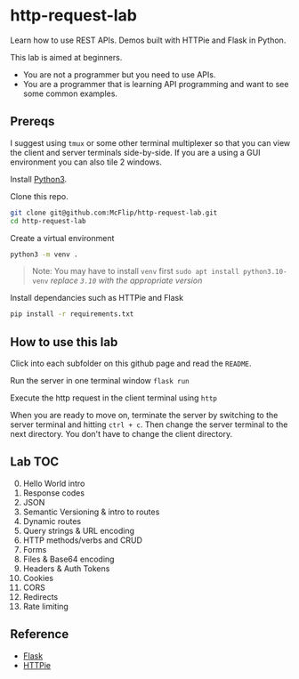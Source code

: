 # http-request-lab

Learn how to use REST APIs. Demos built with HTTPie and Flask in Python.

This lab is aimed at beginners.

- You are not a programmer but you need to use APIs.
- You are a programmer that is learning API programming and
want to see some common examples.

## Prereqs

I suggest using `tmux` or some other terminal multiplexer so that you can view
the client and server terminals side-by-side.
If you are a using a GUI environment you can also tile 2 windows.

Install [Python3](https://www.python.org/downloads/).

Clone this repo.

```bash
git clone git@github.com:McFlip/http-request-lab.git
cd http-request-lab
```

Create a virtual environment

```bash
python3 -m venv .
```

>Note: You may have to install `venv` first `sudo apt install python3.10-venv`
>*replace `3.10` with the appropriate version*

Install dependancies such as HTTPie and Flask

```bash
pip install -r requirements.txt
```

## How to use this lab

Click into each subfolder on this github page and read the `README`.

Run the server in one terminal window `flask run`

Execute the http request in the client terminal using `http`

When you are ready to move on, terminate the server by switching
to the server terminal and hitting `ctrl + c`.
Then change the server terminal to the next directory.
You don't have to change the client directory.

## Lab TOC

0. Hello World intro
1. Response codes
2. JSON
3. Semantic Versioning & intro to routes
4. Dynamic routes
5. Query strings & URL encoding
6. HTTP methods/verbs and CRUD
7. Forms
8. Files & Base64 encoding
9. Headers & Auth Tokens
10. Cookies
11. CORS
12. Redirects
13. Rate limiting

## Reference

- [Flask](https://flask.palletsprojects.com/en/3.0.x/installation/)
- [HTTPie](https://httpie.io/)

